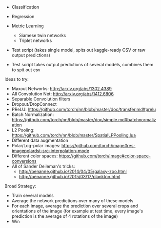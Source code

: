 - Classification
- Regression
- Metric Learning
  - Siamese twin networks
  - Triplet networks

- Test script (takes single model, spits out kaggle-ready CSV or raw output predictions)
- Test script takes output predictions of several models, combines them to spit out csv

Ideas to try:
- Maxout Networks: http://arxiv.org/abs/1302.4389
- All Convolution Net: http://arxiv.org/abs/1412.6806
- Separable Convolution filters
- Dropout/DropConnect
- PReLU: https://github.com/torch/nn/blob/master/doc/transfer.md#prelu
- Batch Normalization: https://github.com/torch/nn/blob/master/doc/simple.md#batchnormalization
- L2 Pooling: https://github.com/torch/nn/blob/master/SpatialLPPooling.lua
- Different data augmentation
- Polar/Log-polar images: https://github.com/torch/image#res-imagepolardst-src-interpolation-mode
- Different color spaces: https://github.com/torch/image#color-space-conversions
- All of Sander Deileman's tricks:
  - http://benanne.github.io/2014/04/05/galaxy-zoo.html
  - http://benanne.github.io/2015/03/17/plankton.html

Broad Strategy:
- Train several models
- Average the network predictions over many of these models
- For each image, average the prediction over several crops and orientations of the image (for example at test time, every image's prediction is the average of 4 rotations of the image)
- Win
